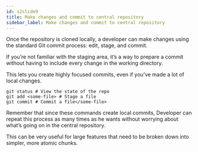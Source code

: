 ```yaml
---
id: s2slide9
title: Make changes and commit to central repository
sidebar_label: Make changes and commit to central repository
---
```



<!--
![xxx](https://raw.githubusercontent.com/ChickenKyiv/awesome-git-article/master/img/merge/simple-git-flow.png)
#### Make changes and commit -->

Once the repository is cloned locally, a developer can make changes using the standard Git commit process: edit, stage, and commit.

If you’re not familiar with the staging area, it’s a way to prepare a commit without having to include every change in the working directory.

This lets you create highly focused commits, even if you’ve made a lot of local changes.

```
git status # View the state of the repo
git add <some-file> # Stage a file
git commit # Commit a file</some-file>
```

Remember that since these commands create local commits, Developer can repeat this process as many times as he wants without worrying about what’s going on in the central repository.

This can be very useful for large features that need to be broken down into simpler, more atomic chunks.
